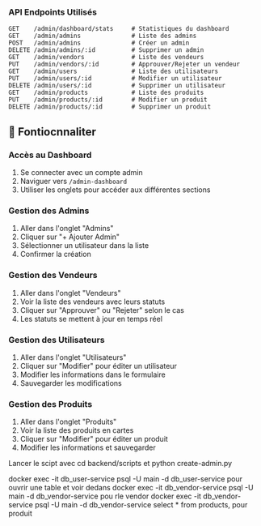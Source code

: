 
### **API Endpoints Utilisés**
```
GET    /admin/dashboard/stats     # Statistiques du dashboard
GET    /admin/admins              # Liste des admins
POST   /admin/admins              # Créer un admin
DELETE /admin/admins/:id          # Supprimer un admin
GET    /admin/vendors             # Liste des vendeurs
PUT    /admin/vendors/:id         # Approuver/Rejeter un vendeur
GET    /admin/users               # Liste des utilisateurs
PUT    /admin/users/:id           # Modifier un utilisateur
DELETE /admin/users/:id           # Supprimer un utilisateur
GET    /admin/products            # Liste des produits
PUT    /admin/products/:id        # Modifier un produit
DELETE /admin/products/:id        # Supprimer un produit
```


## 🚀 **Fontiocnnaliter**

### **Accès au Dashboard**
1. Se connecter avec un compte admin
2. Naviguer vers `/admin-dashboard`
3. Utiliser les onglets pour accéder aux différentes sections

### **Gestion des Admins**
1. Aller dans l'onglet "Admins"
2. Cliquer sur "+ Ajouter Admin"
3. Sélectionner un utilisateur dans la liste
4. Confirmer la création

### **Gestion des Vendeurs**
1. Aller dans l'onglet "Vendeurs"
2. Voir la liste des vendeurs avec leurs statuts
3. Cliquer sur "Approuver" ou "Rejeter" selon le cas
4. Les statuts se mettent à jour en temps réel

### **Gestion des Utilisateurs**
1. Aller dans l'onglet "Utilisateurs"
2. Cliquer sur "Modifier" pour éditer un utilisateur
3. Modifier les informations dans le formulaire
4. Sauvegarder les modifications

### **Gestion des Produits**
1. Aller dans l'onglet "Produits"
2. Voir la liste des produits en cartes
3. Cliquer sur "Modifier" pour éditer un produit
4. Modifier les informations et sauvegarder


Lancer le scipt avec cd backend/scripts et python create-admin.py

docker exec -it db_user-service psql -U main -d db_user-service pour ouvrir une table et voir dedans 
docker exec -it db_vendor-service psql -U main -d db_vendor-service pou rle vendor
docker exec -it db_vendor-service psql -U main -d db_vendor-service select * from products, pour produit
